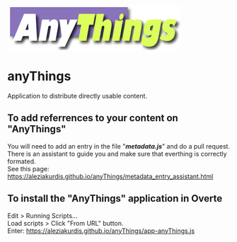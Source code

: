 <img src="css/logo.png">  
  
# anyThings  
Application to distribute directly usable content.
 
## To add referrences to your content on "AnyThings"  
You will need to add an entry in the file "___metadata.js___" and do a pull request.  
There is an assistant to guide you and make sure that everthing is correctly formated.  
See this page: https://aleziakurdis.github.io/anyThings/metadata_entry_assistant.html  

## To install the "AnyThings" application in Overte
Edit > Running Scripts...  
Load scripts > Click "From URL" button.  
Enter: https://aleziakurdis.github.io/anyThings/app-anyThings.js 
